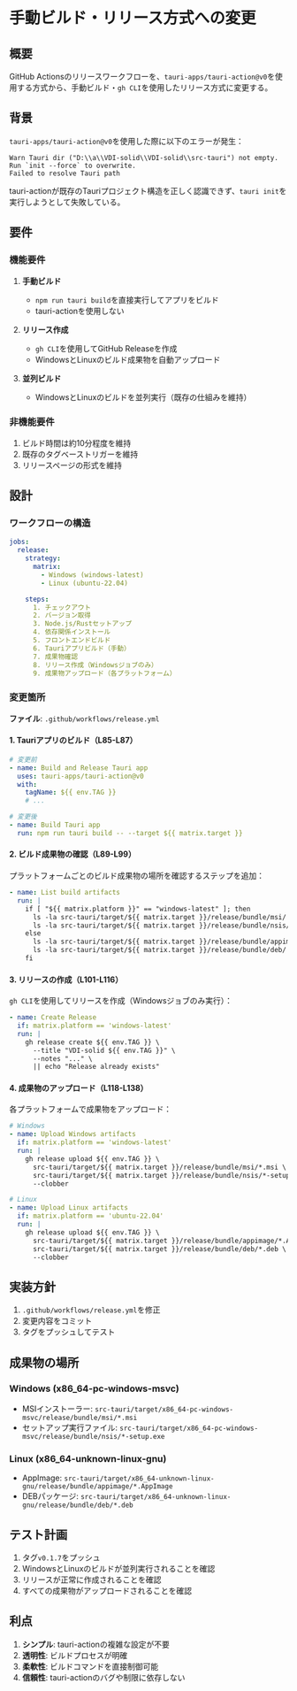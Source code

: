 # 手動ビルド・リリース方式への変更

## 概要

GitHub Actionsのリリースワークフローを、`tauri-apps/tauri-action@v0`を使用する方式から、手動ビルド・`gh CLI`を使用したリリース方式に変更する。

## 背景

`tauri-apps/tauri-action@v0`を使用した際に以下のエラーが発生：

```
Warn Tauri dir ("D:\\a\\VDI-solid\\VDI-solid\\src-tauri") not empty. Run `init --force` to overwrite.
Failed to resolve Tauri path
```

tauri-actionが既存のTauriプロジェクト構造を正しく認識できず、`tauri init`を実行しようとして失敗している。

## 要件

### 機能要件

1. **手動ビルド**
   - `npm run tauri build`を直接実行してアプリをビルド
   - tauri-actionを使用しない

2. **リリース作成**
   - `gh CLI`を使用してGitHub Releaseを作成
   - WindowsとLinuxのビルド成果物を自動アップロード

3. **並列ビルド**
   - WindowsとLinuxのビルドを並列実行（既存の仕組みを維持）

### 非機能要件

1. ビルド時間は約10分程度を維持
2. 既存のタグベーストリガーを維持
3. リリースページの形式を維持

## 設計

### ワークフローの構造

```yaml
jobs:
  release:
    strategy:
      matrix:
        - Windows (windows-latest)
        - Linux (ubuntu-22.04)

    steps:
      1. チェックアウト
      2. バージョン取得
      3. Node.js/Rustセットアップ
      4. 依存関係インストール
      5. フロントエンドビルド
      6. Tauriアプリビルド（手動）
      7. 成果物確認
      8. リリース作成（Windowsジョブのみ）
      9. 成果物アップロード（各プラットフォーム）
```

### 変更箇所

**ファイル**: `.github/workflows/release.yml`

#### 1. Tauriアプリのビルド（L85-L87）

```yaml
# 変更前
- name: Build and Release Tauri app
  uses: tauri-apps/tauri-action@v0
  with:
    tagName: ${{ env.TAG }}
    # ...

# 変更後
- name: Build Tauri app
  run: npm run tauri build -- --target ${{ matrix.target }}
```

#### 2. ビルド成果物の確認（L89-L99）

プラットフォームごとのビルド成果物の場所を確認するステップを追加：

```yaml
- name: List build artifacts
  run: |
    if [ "${{ matrix.platform }}" == "windows-latest" ]; then
      ls -la src-tauri/target/${{ matrix.target }}/release/bundle/msi/
      ls -la src-tauri/target/${{ matrix.target }}/release/bundle/nsis/
    else
      ls -la src-tauri/target/${{ matrix.target }}/release/bundle/appimage/
      ls -la src-tauri/target/${{ matrix.target }}/release/bundle/deb/
    fi
```

#### 3. リリースの作成（L101-L116）

`gh CLI`を使用してリリースを作成（Windowsジョブのみ実行）：

```yaml
- name: Create Release
  if: matrix.platform == 'windows-latest'
  run: |
    gh release create ${{ env.TAG }} \
      --title "VDI-solid ${{ env.TAG }}" \
      --notes "..." \
      || echo "Release already exists"
```

#### 4. 成果物のアップロード（L118-L138）

各プラットフォームで成果物をアップロード：

```yaml
# Windows
- name: Upload Windows artifacts
  if: matrix.platform == 'windows-latest'
  run: |
    gh release upload ${{ env.TAG }} \
      src-tauri/target/${{ matrix.target }}/release/bundle/msi/*.msi \
      src-tauri/target/${{ matrix.target }}/release/bundle/nsis/*-setup.exe \
      --clobber

# Linux
- name: Upload Linux artifacts
  if: matrix.platform == 'ubuntu-22.04'
  run: |
    gh release upload ${{ env.TAG }} \
      src-tauri/target/${{ matrix.target }}/release/bundle/appimage/*.AppImage \
      src-tauri/target/${{ matrix.target }}/release/bundle/deb/*.deb \
      --clobber
```

## 実装方針

1. `.github/workflows/release.yml`を修正
2. 変更内容をコミット
3. タグをプッシュしてテスト

## 成果物の場所

### Windows (x86_64-pc-windows-msvc)
- MSIインストーラー: `src-tauri/target/x86_64-pc-windows-msvc/release/bundle/msi/*.msi`
- セットアップ実行ファイル: `src-tauri/target/x86_64-pc-windows-msvc/release/bundle/nsis/*-setup.exe`

### Linux (x86_64-unknown-linux-gnu)
- AppImage: `src-tauri/target/x86_64-unknown-linux-gnu/release/bundle/appimage/*.AppImage`
- DEBパッケージ: `src-tauri/target/x86_64-unknown-linux-gnu/release/bundle/deb/*.deb`

## テスト計画

1. タグ`v0.1.7`をプッシュ
2. WindowsとLinuxのビルドが並列実行されることを確認
3. リリースが正常に作成されることを確認
4. すべての成果物がアップロードされることを確認

## 利点

1. **シンプル**: tauri-actionの複雑な設定が不要
2. **透明性**: ビルドプロセスが明確
3. **柔軟性**: ビルドコマンドを直接制御可能
4. **信頼性**: tauri-actionのバグや制限に依存しない
